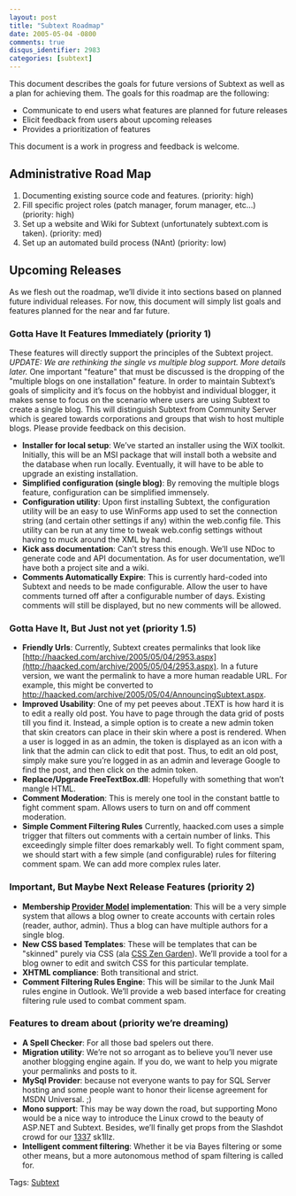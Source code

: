 ```yaml
---
layout: post
title: "Subtext Roadmap"
date: 2005-05-04 -0800
comments: true
disqus_identifier: 2983
categories: [subtext]
---
```

This document describes the goals for future versions of Subtext as well
as a plan for achieving them. The goals for this roadmap are the
following:

-   Communicate to end users what features are planned for future
    releases
-   Elicit feedback from users about upcoming releases
-   Provides a prioritization of features

This document is a work in progress and feedback is welcome.

Administrative Road Map
-----------------------

1.  Documenting existing source code and features. (priority: high)
2.  Fill specific project roles (patch manager, forum manager, etc...)
    (priority: high)
3.  Set up a website and Wiki for Subtext (unfortunately subtext.com is
    taken). (priority: med)
4.  Set up an automated build process (NAnt) (priority: low)

Upcoming Releases
-----------------

As we flesh out the roadmap, we’ll divide it into sections based on
planned future individual releases. For now, this document will simply
list goals and features planned for the near and far future.

### Gotta Have It Features Immediately (priority 1)

These features will directly support the principles of the Subtext
project. *UPDATE: We are rethinking the single vs multiple blog support.
More details later.* One important "feature" that must be discussed is
the dropping of the "multiple blogs on one installation" feature. In
order to maintain Subtext’s goals of simplicity and it’s focus on the
hobbyist and individual blogger, it makes sense to focus on the scenario
where users are using Subtext to create a single blog. This will
distinguish Subtext from Community Server which is geared towards
corporations and groups that wish to host multiple blogs. Please provide
feedback on this decision.

-   **Installer for local setup**: We’ve started an installer using the
    WiX toolkit. Initially, this will be an MSI package that will
    install both a website and the database when run locally.
    Eventually, it will have to be able to upgrade an existing
    installation.
-   **Simplified configuration (single blog)**: By removing the multiple
    blogs feature, configuration can be simplified immensely.
-   **Configuration utility**: Upon first installing Subtext, the
    configuration utility will be an easy to use WinForms app used to
    set the connection string (and certain other settings if any) within
    the web.config file. This utility can be run at any time to tweak
    web.config settings without having to muck around the XML by hand.
-   **Kick ass documentation**: Can’t stress this enough. We’ll use NDoc
    to generate code and API documentation. As for user documentation,
    we’ll have both a project site and a wiki.
-   **Comments Automatically Expire**: This is currently hard-coded into
    Subtext and needs to be made configurable. Allow the user to have
    comments turned off after a configurable number of days. Existing
    comments will still be displayed, but no new comments will be
    allowed.

### Gotta Have It, But Just not yet (priority 1.5)

-   **Friendly Urls**: Currently, Subtext creates permalinks that look
    like
    [http://haacked.com/archive/2005/05/04/2953.aspx](http://haacked.com/archive/2005/05/04/2953.aspx).
    In a future version, we want the permalink to have a more human
    readable URL. For example, this might be converted to
    http://haacked.com/archive/2005/05/04/AnnouncingSubtext.aspx.
-   **Improved Usability**: One of my pet peeves about .TEXT is how hard
    it is to edit a really old post. You have to page through the data
    grid of posts till you find it. Instead, a simple option is to
    create a new admin token that skin creators can place in their skin
    where a post is rendered. When a user is logged in as an admin, the
    token is displayed as an icon with a link that the admin can click
    to edit that post. Thus, to edit an old post, simply make sure
    you’re logged in as an admin and leverage Google to find the post,
    and then click on the admin token.
-   **Replace/Upgrade FreeTextBox.dll**: Hopefully with something that
    won’t mangle HTML.
-   **Comment Moderation**: This is merely one tool in the constant
    battle to fight comment spam. Allows users to turn on and off
    comment moderation.
-   **Simple Comment Filtering Rules** Currently, haacked.com uses a
    simple trigger that filters out comments with a certain number of
    links. This exceedingly simple filter does remarkably well. To fight
    comment spam, we should start with a few simple (and configurable)
    rules for filtering comment spam. We can add more complex rules
    later.

### Important, But Maybe Next Release Features (priority 2)

-   **Membership [Provider
    Model](http://msdn.microsoft.com/library/default.asp?url=/library/en-us/dnaspnet/html/asp02182004.asp)
    implementation**: This will be a very simple system that allows a
    blog owner to create accounts with certain roles (reader, author,
    admin). Thus a blog can have multiple authors for a single blog.
-   **New CSS based Templates**: These will be templates that can be
    "skinned" purely via CSS (ala [CSS Zen
    Garden](http://www.csszengarden.com/)). We’ll provide a tool for a
    blog owner to edit and switch CSS for this particular template.
-   **XHTML compliance**: Both transitional and strict.
-   **Comment Filtering Rules Engine**: This will be similar to the Junk
    Mail rules engine in Outlook. We’ll provide a web based interface
    for creating filtering rule used to combat comment spam.

### Features to dream about (priority we’re dreaming)

-   **A Spell Checker**: For all those bad spelers out there.
-   **Migration utility**: We’re not so arrogant as to believe you’ll
    never use another blogging engine again. If you do, we want to help
    you migrate your permalinks and posts to it.
-   **MySql Provider**: because not everyone wants to pay for SQL Server
    hosting and some people want to honor their license agreement for
    MSDN Universal. ;)
-   **Mono support**: This may be way down the road, but supporting Mono
    would be a nice way to introduce the Linux crowd to the beauty of
    ASP.NET and Subtext. Besides, we’ll finally get props from the
    Slashdot crowd for our
    [1337](http://www.urbandictionary.com/define.php?term=1337) sk1llz.
-   **Intelligent comment filtering**: Whether it be via Bayes filtering
    or some other means, but a more autonomous method of spam filtering
    is called for.

Tags: [Subtext](http://haacked.com/tags/subtext/default.aspx)

